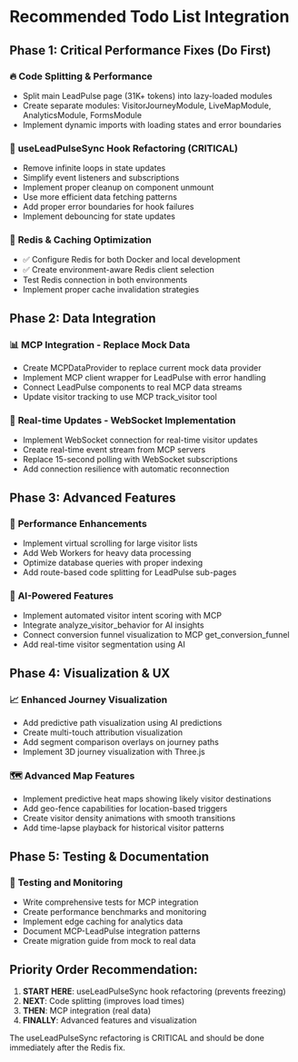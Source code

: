 # Recommended Todo List Integration

## Phase 1: Critical Performance Fixes (Do First)

### 🔥 **Code Splitting & Performance**
- Split main LeadPulse page (31K+ tokens) into lazy-loaded modules
- Create separate modules: VisitorJourneyModule, LiveMapModule, AnalyticsModule, FormsModule
- Implement dynamic imports with loading states and error boundaries

### 🔧 **useLeadPulseSync Hook Refactoring** (CRITICAL)
- Remove infinite loops in state updates
- Simplify event listeners and subscriptions
- Implement proper cleanup on component unmount
- Use more efficient data fetching patterns
- Add proper error boundaries for hook failures
- Implement debouncing for state updates

### 🚨 **Redis & Caching Optimization**
- ✅ Configure Redis for both Docker and local development
- ✅ Create environment-aware Redis client selection
- Test Redis connection in both environments
- Implement proper cache invalidation strategies

## Phase 2: Data Integration

### 📊 **MCP Integration - Replace Mock Data**
- Create MCPDataProvider to replace current mock data provider
- Implement MCP client wrapper for LeadPulse with error handling
- Connect LeadPulse components to real MCP data streams
- Update visitor tracking to use MCP track_visitor tool

### 🔄 **Real-time Updates - WebSocket Implementation**
- Implement WebSocket connection for real-time visitor updates
- Create real-time event stream from MCP servers
- Replace 15-second polling with WebSocket subscriptions
- Add connection resilience with automatic reconnection

## Phase 3: Advanced Features

### 🎯 **Performance Enhancements**
- Implement virtual scrolling for large visitor lists
- Add Web Workers for heavy data processing
- Optimize database queries with proper indexing
- Add route-based code splitting for LeadPulse sub-pages

### 🤖 **AI-Powered Features**
- Implement automated visitor intent scoring with MCP
- Integrate analyze_visitor_behavior for AI insights
- Connect conversion funnel visualization to MCP get_conversion_funnel
- Add real-time visitor segmentation using AI

## Phase 4: Visualization & UX

### 📈 **Enhanced Journey Visualization**
- Add predictive path visualization using AI predictions
- Create multi-touch attribution visualization
- Add segment comparison overlays on journey paths
- Implement 3D journey visualization with Three.js

### 🗺️ **Advanced Map Features**
- Implement predictive heat maps showing likely visitor destinations
- Add geo-fence capabilities for location-based triggers
- Create visitor density animations with smooth transitions
- Add time-lapse playback for historical visitor patterns

## Phase 5: Testing & Documentation

### 🧪 **Testing and Monitoring**
- Write comprehensive tests for MCP integration
- Create performance benchmarks and monitoring
- Implement edge caching for analytics data
- Document MCP-LeadPulse integration patterns
- Create migration guide from mock to real data

## Priority Order Recommendation:

1. **START HERE**: useLeadPulseSync hook refactoring (prevents freezing)
2. **NEXT**: Code splitting (improves load times)
3. **THEN**: MCP integration (real data)
4. **FINALLY**: Advanced features and visualization

The useLeadPulseSync refactoring is CRITICAL and should be done immediately after the Redis fix.